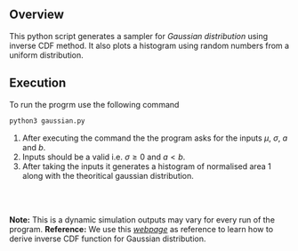 ## Overview

This python script generates a sampler for _Gaussian distribution_ using inverse CDF method. It also plots a histogram using random numbers from a uniform distribution.

## Execution

To run the progrm use the following command

```python
python3 gaussian.py
```

1. After executing the command the the program asks for the inputs $\mu$, $\sigma$, $a$ and $b$.
2. Inputs should be a valid  i.e. $\sigma \ge 0$ and $a < b$.
3. After taking the inputs it generates a histogram of normalised area $1$ along with the theoritical gaussian distribution.

<br>
<br>

**Note:** This is a dynamic simulation outputs may vary for every run of the program.
**Reference:** We use this [_webpage_](<https://medium.com/mti-technology/how-to-generate-gaussian-samples-347c391b7959#:~:text=This%20method%20works%20by%20applying,one%20for%20y%20(U%E2%82%82).>) as reference to learn how to derive inverse CDF function for Gaussian distribution.
